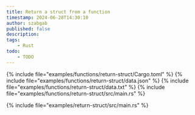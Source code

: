 ```yaml
---
title: Return a struct from a function
timestamp: 2024-06-28T14:30:10
author: szabgab
published: false
description:
tags:
    - Rust
todo:
    - TODO
---
```


{% include file="examples/functions/return-struct/Cargo.toml" %}
{% include file="examples/functions/return-struct/data.json" %}
{% include file="examples/functions/return-struct/data.txt" %}
{% include file="examples/functions/return-struct/src/main.rs" %}

{% include file="examples/return-struct/src/main.rs" %}




